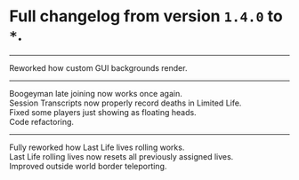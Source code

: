 # Full changelog from version `1.4.0` to `*`.

----------

Reworked how custom GUI backgrounds render.

----------

Boogeyman late joining now works once again.<br>
Session Transcripts now properly record deaths in Limited Life.<br>
Fixed some players just showing as floating heads.<br>
Code refactoring.

----------

Fully reworked how Last Life lives rolling works.<br>
Last Life rolling lives now resets all previously assigned lives.<br>
Improved outside world border teleporting.